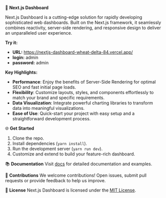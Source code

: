 🚀 **Next.js Dashboard**

Next.js Dashboard is a cutting-edge solution for rapidly developing sophisticated web dashboards. Built on the Next.js framework, it seamlessly combines reactivity, server-side rendering, and responsive design to deliver an unparalleled user experience.

**Try it:**
- **URL:** https://nextjs-dashboard-wheat-delta-84.vercel.app/
- **login:** admin
- **password:** admin

**Key Highlights:**
- **Performance**: Enjoy the benefits of Server-Side Rendering for optimal SEO and fast initial page loads.
- **Flexibility**: Customize layouts, styles, and components effortlessly to match your brand and specific requirements.
- **Data Visualization**: Integrate powerful charting libraries to transform data into meaningful visualizations.
- **Ease of Use**: Quick-start your project with easy setup and a straightforward development process.

🌐 **Get Started**
1. Clone the repo.
2. Install dependencies (`yarn install`).
3. Run the development server (`yarn run dev`).
4. Customize and extend to build your feature-rich dashboard.

📚 **Documentation**
Visit [docs](https://nextjs.org/docs) for detailed documentation and examples.

🤝 **Contributions**
We welcome contributions! Open issues, submit pull requests or provide feedback to help us improve.

📝 **License**
Next.js Dashboard is licensed under the [MIT License](LICENSE).
